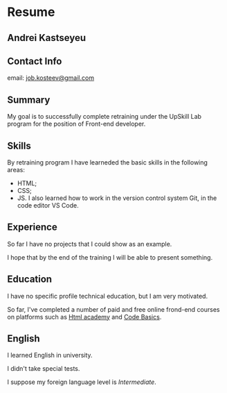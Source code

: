 # Resume

## Andrei Kastseyeu

## Contact Info

email: job.kosteev@gmail.com

## Summary

My goal is to successfully complete retraining under the UpSkill Lab program for the position of Front-end developer.

## Skills

By retraining program I have learneded the basic skills in the following areas:

- HTML;
- CSS;
- JS.
I also learned how to work in the version control system Git, in the code editor VS Code.

## Experience

So far I have no projects that I could show as an example.

I hope that by the end of the training I will be able to present something.

## Education

I have no specific profile technical education, but I am very motivated.

So far, I've completed a number of paid and free online frond-end courses on platforms such as [Html academy](https://htmlacademy.ru) and [Code Basics](https://ru.code-basics.com).

## English

I learned English in university.

I didn't take special tests.

I suppose my foreign language level is _Intermediate_.
